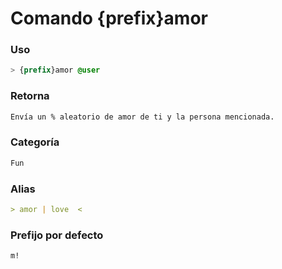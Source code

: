 # Comando {prefix}amor

### Uso
```css
> {prefix}amor @user
```

### Retorna
```md
Envía un % aleatorio de amor de ti y la persona mencionada.
```

### Categoría
```md
Fun
```

### Alias
```md
> amor | love  <
```

### Prefijo por defecto
```css
m!
```